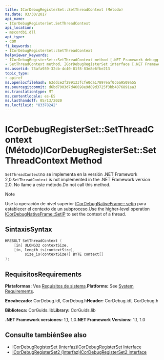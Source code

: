 ```yaml
---
title: ICorDebugRegisterSet::SetThreadContext (Método)
ms.date: 03/30/2017
api_name:
- ICorDebugRegisterSet.SetThreadContext
api_location:
- mscordbi.dll
api_type:
- COM
f1_keywords:
- ICorDebugRegisterSet::SetThreadContext
helpviewer_keywords:
- ICorDebugRegisterSet::SetThreadContext method [.NET Framework debugging]
- SetThreadContext method, ICorDebugRegisterSet interface [.NET Framework debugging]
ms.assetid: 73afa930-32cb-4c40-81f8-83e8e6fbe213
topic_type:
- apiref
ms.openlocfilehash: 63ddce2f299133fcfe0da17897eaf0c6a9509a55
ms.sourcegitcommit: d6bd7903d7d46698e9d89d3725f3bb4876891aa3
ms.translationtype: MT
ms.contentlocale: es-ES
ms.lasthandoff: 05/13/2020
ms.locfileid: "83378242"
---
```

# <a name="icordebugregistersetsetthreadcontext-method"></a><span data-ttu-id="bae4e-102">ICorDebugRegisterSet::SetThreadContext (Método)</span><span class="sxs-lookup"><span data-stu-id="bae4e-102">ICorDebugRegisterSet::SetThreadContext Method</span></span>
<span data-ttu-id="bae4e-103">`SetThreadContext`no se implementa en la versión .NET Framework 2,0.</span><span class="sxs-lookup"><span data-stu-id="bae4e-103">`SetThreadContext` is not implemented in the .NET Framework version 2.0.</span></span> <span data-ttu-id="bae4e-104">No llame a este método.</span><span class="sxs-lookup"><span data-stu-id="bae4e-104">Do not call this method.</span></span>  
  
> [!NOTE]
> <span data-ttu-id="bae4e-105">Use la operación de nivel superior [ICorDebugNativeFrame:: setip](icordebugnativeframe-setip-method.md) para establecer el contexto de un subproceso.</span><span class="sxs-lookup"><span data-stu-id="bae4e-105">Use the higher-level operation [ICorDebugNativeFrame::SetIP](icordebugnativeframe-setip-method.md) to set the context of a thread.</span></span>  
  
## <a name="syntax"></a><span data-ttu-id="bae4e-106">Sintaxis</span><span class="sxs-lookup"><span data-stu-id="bae4e-106">Syntax</span></span>  
  
```cpp  
HRESULT SetThreadContext (  
    [in] ULONG32 contextSize,  
    [in, length_is(contextSize),  
         size_is(contextSize)] BYTE context[]  
);  
```  
  
## <a name="requirements"></a><span data-ttu-id="bae4e-107">Requisitos</span><span class="sxs-lookup"><span data-stu-id="bae4e-107">Requirements</span></span>  
 <span data-ttu-id="bae4e-108">**Plataformas:** Vea [Requisitos de sistema](../../get-started/system-requirements.md).</span><span class="sxs-lookup"><span data-stu-id="bae4e-108">**Platforms:** See [System Requirements](../../get-started/system-requirements.md).</span></span>  
  
 <span data-ttu-id="bae4e-109">**Encabezado:** CorDebug.idl, CorDebug.h</span><span class="sxs-lookup"><span data-stu-id="bae4e-109">**Header:** CorDebug.idl, CorDebug.h</span></span>  
  
 <span data-ttu-id="bae4e-110">**Biblioteca:** CorGuids.lib</span><span class="sxs-lookup"><span data-stu-id="bae4e-110">**Library:** CorGuids.lib</span></span>  
  
 <span data-ttu-id="bae4e-111">**.NET Framework versiones:** 1,1, 1,0</span><span class="sxs-lookup"><span data-stu-id="bae4e-111">**.NET Framework Versions:** 1.1, 1.0</span></span>  
  
## <a name="see-also"></a><span data-ttu-id="bae4e-112">Consulte también</span><span class="sxs-lookup"><span data-stu-id="bae4e-112">See also</span></span>

- [<span data-ttu-id="bae4e-113">ICorDebugRegisterSet (Interfaz)</span><span class="sxs-lookup"><span data-stu-id="bae4e-113">ICorDebugRegisterSet Interface</span></span>](icordebugregisterset-interface.md)
- [<span data-ttu-id="bae4e-114">ICorDebugRegisterSet2 (Interfaz)</span><span class="sxs-lookup"><span data-stu-id="bae4e-114">ICorDebugRegisterSet2 Interface</span></span>](icordebugregisterset2-interface.md)
